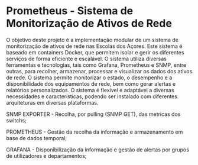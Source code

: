 # Prometheus - Sistema de Monitorização de Ativos de Rede

O objetivo deste projeto é a implementação modular de um sistema de monitorização de ativos de rede nas Escolas dos Açores. Este sistema é baseado em containers Docker, que permitem isolar e gerir os diferentes serviços de forma eficiente e escalável. O sistema utiliza diversas ferramentas e tecnologias, tais como Grafana, Prometheus e SNMP, entre outras, para recolher, armazenar, processar e visualizar os dados dos ativos de rede. O sistema permite monitorizar o estado, o desempenho e a disponibilidade dos equipamentos de rede, bem como gerar alertas e relatórios personalizados. O sistema é flexível e adaptável a diversas necessidades e características, podendo ser instalado com diferentes arquiteturas em diversas plataformas.

SNMP EXPORTER - Recolha, por pulling (SNMP GET), das metricas dos switchs;

PROMETHEUS - Gestão da recolha da informação e armazenamento em base de dados temporal;

GRAFANA - Disponibilização da informação e gestão de alertas por grupos de utilizadores e departamentos; 
